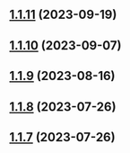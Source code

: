 ## [1.1.11](https://github.com/WorthyD/destiny-clan-dashboard/compare/1.1.10...1.1.11) (2023-09-19)



## [1.1.10](https://github.com/WorthyD/destiny-clan-dashboard/compare/1.1.9...1.1.10) (2023-09-07)



## [1.1.9](https://github.com/WorthyD/destiny-clan-dashboard/compare/1.1.8...1.1.9) (2023-08-16)



## [1.1.8](https://github.com/WorthyD/destiny-clan-dashboard/compare/1.1.7...1.1.8) (2023-07-26)



## [1.1.7](https://github.com/WorthyD/destiny-clan-dashboard/compare/1.1.6...1.1.7) (2023-07-26)



